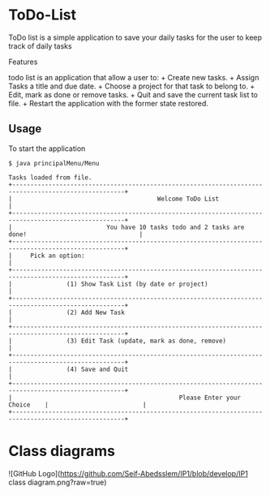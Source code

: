 # ToDo-List

ToDo list is a simple application to save your daily tasks for the user to keep track of daily tasks

Features

todo list is an application​ that allow a user to:
		+ Create new tasks.
		+ Assign Tasks a title and due date.
		+ Choose a project for that task to belong to.
		+ Edit, mark as done or remove tasks.
		+ Quit and save the current task list to file.
		+ Restart the application with the former state restored.

## Usage

To start the application

```
$ java principalMenu/Menu

Tasks loaded from file.
+-----------------------------------------------------------------------------------------------------+
|                                        Welcome ToDo List                                            |
+-----------------------------------------------------------------------------------------------------+
|                          You have 10 tasks todo and 2 tasks are done!                               |
+-----------------------------------------------------------------------------------------------------+
|     Pick an option:                                                                                 |
+-----------------------------------------------------------------------------------------------------+
|               (1) Show Task List (by date or project)                                               |
+-----------------------------------------------------------------------------------------------------+
|               (2) Add New Task                                                                      |
+-----------------------------------------------------------------------------------------------------+
|               (3) Edit Task (update, mark as done, remove)                                          |
+-----------------------------------------------------------------------------------------------------+
|               (4) Save and Quit                                                                     |
+-----------------------------------------------------------------------------------------------------+
|                                              Please Enter your Choice    |                          |
+-----------------------------------------------------------------------------------------------------+

```

# Class diagrams

![GitHub Logo](https://github.com/Seif-Abedsslem/IP1/blob/develop/IP1 class diagram.png?raw=true)

